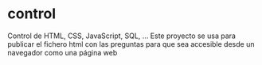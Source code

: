 # control
Control de HTML, CSS, JavaScript, SQL, ...
Este proyecto se usa para publicar el fichero html con las preguntas para que sea accesible desde un navegador como una página web

